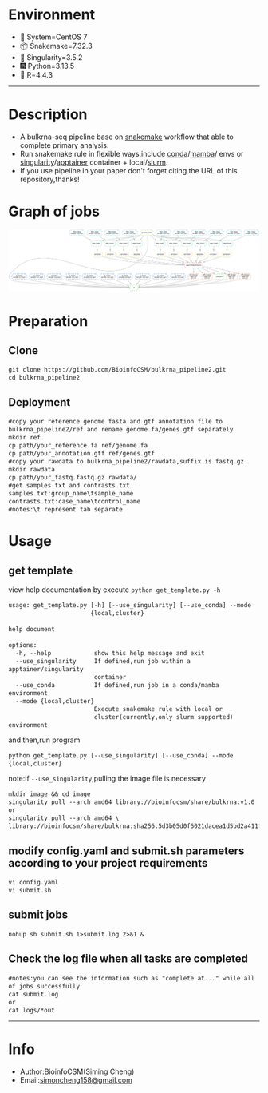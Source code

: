 # Environment
- 📮 System=CentOS 7
- 📦 Snakemake=7.32.3
- 📌 Singularity=3.5.2
- 🎆 Python=3.13.5
- 🎉 R=4.4.3
***
# Description
* A bulkrna-seq pipeline base on [snakemake](https://snakemake.readthedocs.io/en/stable/) workflow that able to complete primary analysis.
* Run snakemake rule in flexible ways,include [conda](https://docs.conda.io/en/latest/)/[mamba](https://mamba.readthedocs.io/en/latest/)/ envs or [singularity](https://sylabs.io/docs/)/[apptainer](https://apptainer.org/) container + local/[slurm](https://slurm.schedmd.com/documentation.html).
* If you use pipeline in your paper don't forget citing the URL of this repository,thanks!<br>
# Graph of jobs
![pipeline](pipeline.png)
# Preparation
## Clone
```shell
git clone https://github.com/BioinfoCSM/bulkrna_pipeline2.git
cd bulkrna_pipeline2
```
## Deployment
```shell
#copy your reference genome fasta and gtf annotation file to bulkrna_pipeline2/ref and rename genome.fa/genes.gtf separately
mkdir ref
cp path/your_reference.fa ref/genome.fa
cp path/your_annotation.gtf ref/genes.gtf
#copy your rawdata to bulkrna_pipeline2/rawdata,suffix is fastq.gz
mkdir rawdata
cp path/your_fastq.fastq.gz rawdata/
#get samples.txt and contrasts.txt
samples.txt:group_name\tsample_name
contrasts.txt:case_name\tcontrol_name
#notes:\t represent tab separate
```
# Usage
## get template
view help documentation by execute `python get_template.py -h`
```shell
usage: get_template.py [-h] [--use_singularity] [--use_conda] --mode
                       {local,cluster}

help document

options:
  -h, --help            show this help message and exit
  --use_singularity     If defined,run job within a apptainer/singularity
                        container
  --use_conda           If defined,run job in a conda/mamba environment
  --mode {local,cluster}
                        Execute snakemake rule with local or
                        cluster(currently,only slurm supported) environment
```
and then,run program
```shell
python get_template.py [--use_singularity] [--use_conda] --mode {local,cluster}
```
note:if `--use_singularity`,pulling the image file is necessary
```shell
mkdir image && cd image
singularity pull --arch amd64 library://bioinfocsm/share/bulkrna:v1.0
or
singularity pull --arch amd64 \
library://bioinfocsm/share/bulkrna:sha256.5d3b05d0f6021dacea1d5bd2a411f5c411466feb36fb7a6ff8bed0a2800c6d43
```
## modify config.yaml and submit.sh parameters according to your project requirements
```shell
vi config.yaml
vi submit.sh
```
## submit jobs
```shell
nohup sh submit.sh 1>submit.log 2>&1 &
```
## Check the log file when all tasks are completed
```shell
#notes:you can see the information such as "complete at..." while all of jobs successfully
cat submit.log
or
cat logs/*out
```
***
# Info
* Author:BioinfoCSM(Siming Cheng)
* Email:simoncheng158@gmail.com
